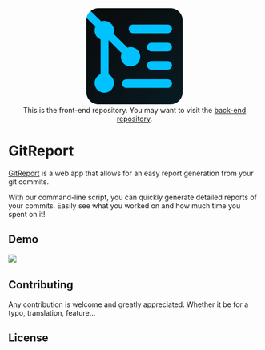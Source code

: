 <div align="center">
	<a href="https://git-report.com/"><img width="192" src="https://raw.githubusercontent.com/adrien-nf/git-report-web/master/public/logo192.png" alt="GitReport"></a>
	<br/>
This is the front-end repository. You may want to visit the <a href="https://github.com/nathangobinet/git-report-api">back-end repository</a>.
</div>

# GitReport

<a href="https://git-report.com/">GitReport</a> is a web app that allows for an easy report generation from your git commits.

With our command-line script, you can quickly generate detailed reports of your commits. Easily see what you worked on and how much time you spent on it!

## Demo

<img src="https://git-report.com/demo-bd290955.gif"/>

## Contributing

Any contribution is welcome and greatly appreciated. Whether it be for a typo, translation, feature... 

## License

